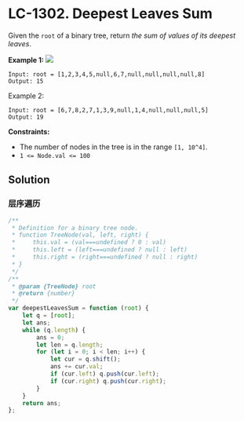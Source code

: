 # LC-1302. Deepest Leaves Sum

Given the `root` of a binary tree, return _the sum of values of its deepest leaves_.

**Example 1:**
![](https://assets.leetcode.com/uploads/2019/07/31/1483_ex1.png)

```
Input: root = [1,2,3,4,5,null,6,7,null,null,null,null,8]
Output: 15
```

Example 2:

```
Input: root = [6,7,8,2,7,1,3,9,null,1,4,null,null,null,5]
Output: 19
```

**Constraints:**

-   The number of nodes in the tree is in the range `[1, 10^4]`.
-   `1 <= Node.val <= 100`

## Solution

### 层序遍历

```javascript
/**
 * Definition for a binary tree node.
 * function TreeNode(val, left, right) {
 *     this.val = (val===undefined ? 0 : val)
 *     this.left = (left===undefined ? null : left)
 *     this.right = (right===undefined ? null : right)
 * }
 */
/**
 * @param {TreeNode} root
 * @return {number}
 */
var deepestLeavesSum = function (root) {
    let q = [root];
    let ans;
    while (q.length) {
        ans = 0;
        let len = q.length;
        for (let i = 0; i < len; i++) {
            let cur = q.shift();
            ans += cur.val;
            if (cur.left) q.push(cur.left);
            if (cur.right) q.push(cur.right);
        }
    }
    return ans;
};
```
